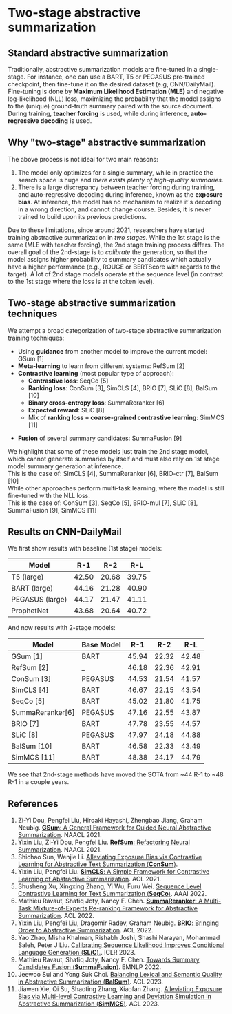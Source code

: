 # Two-stage abstractive summarization

## Standard abstractive summarization
Traditionally, abstractive summarization models are fine-tuned in a single-stage. For instance, one can use a BART, T5 or PEGASUS pre-trained checkpoint, then fine-tune it on the desired dataset (e.g, CNN/DailyMail). Fine-tuning is done by **Maximum Likelihood Estimation (MLE)** and negative log-likelihood (NLL) loss, maximizing the probability that the model assigns to the (unique) ground-truth summary paired with the source document. During training, **teacher forcing** is used, while during inference, **auto-regressive decoding** is used. 

## Why "two-stage" abstractive summarization 
The above process is not ideal for two main reasons:
1. The model only optimizes for a single summary, while in practice the search space is huge and *there exists plenty of high-quality summaries*.
2. There is a large discrepancy between teacher forcing during training, and auto-regressive decoding during inference, known as the **exposure bias**. At inference, the model has no mechanism to realize it's decoding in a wrong direction, and cannot change course. Besides, it is never trained to build upon its previous predictions.

Due to these limitations, since around 2021, researchers have started training abstractive summarization in *two stages*. While the 1st stage is the same (MLE with teacher forcing), the 2nd stage training process differs. The overall goal of the 2nd-stage is to *calibrate* the generation, so that the model assigns higher probability to summary candidates which actually have a higher performance (e.g., ROUGE or BERTScore with regards to the target). A lot of 2nd stage models operate at the sequence level (in contrast to the 1st stage where the loss is at the token level). 

## Two-stage abstractive summarization techniques
We attempt a broad categorization of two-stage abstractive summarization training techniques:
- Using **guidance** from another model to improve the current model: GSum [1]
- **Meta-learning** to learn from different systems: RefSum [2]
- **Contrastive learning** (most popular type of approach):
  - **Contrastive loss**: SeqCo [5]
  - **Ranking loss**: ConSum [3], SimCLS [4], BRIO [7], SLiC [8], BalSum [10]
  - **Binary cross-entropy loss**: SummaReranker [6]
  - **Expected reward**: SLiC [8]
  - Mix of **ranking loss + coarse-grained contrastive learning**: SimMCS [11]
* **Fusion** of several summary candidates: SummaFusion [9]

We highlight that some of these models just train the 2nd stage model, which cannot generate summaries by itself and must also rely on 1st stage model summary generation at inference.  
This is the case of: SimCLS [4], SummaReranker [6], BRIO-ctr [7], BalSum [10]  
While other approaches perform multi-task learning, where the model is still fine-tuned with the NLL loss.  
This is the case of: ConSum [3], SeqCo [5], BRIO-mul [7], SLiC [8], SummaFusion [9], SimMCS [11] 

## Results on CNN-DailyMail

We first show results with baseline (1st stage) models:

| **Model**       | **R-1** | **R-2** | **R-L** |
|-----------------|---------|---------|---------|
| T5 (large)      | 42.50   | 20.68   | 39.75   |
| BART (large)    | 44.16   | 21.28   | 40.90   |
| PEGASUS (large) | 44.17   | 21.47   | 41.11   |
| ProphetNet      | 43.68   | 20.64   | 40.72   |

And now results with 2-stage models:

| **Model**         | **Base Model** | **R-1** | **R-2** | **R-L** |
|-------------------|----------------|---------|---------|---------|
| GSum [1]          | BART           | 45.94   | 22.32   | 42.48   |
| RefSum [2]        | _              | 46.18   | 22.36   | 42.91   |
| ConSum [3]        | PEGASUS        | 44.53   | 21.54   | 41.57   |
| SimCLS [4]        | BART           | 46.67   | 22.15   | 43.54   |
| SeqCo [5]         | BART           | 45.02   | 21.80   | 41.75   |
| SummaReranker[6]  | PEGASUS        | 47.16   | 22.55   | 43.87   |
| BRIO [7]          | BART           | 47.78   | 23.55   | 44.57   |
| SLiC [8]          | PEGASUS        | 47.97   | 24.18   | 44.88   |
| BalSum [10]       | BART           | 46.58   | 22.33   | 43.49   |
| SimMCS [11]       | BART           | 48.38   | 24.17   | 44.79   |

We see that 2nd-stage methods have moved the SOTA from ~44 R-1 to ~48 R-1 in a couple years.


## References
1. <a id="1"></a> Zi-Yi Dou, Pengfei Liu, Hiroaki Hayashi, Zhengbao Jiang, Graham Neubig. [**GSum**: A General Framework for Guided Neural Abstractive Summarization](https://arxiv.org/pdf/2010.08014.pdf). NAACL 2021.  
2. Yixin Liu, Zi-Yi Dou, Pengfei Liu. [**RefSum**: Refactoring Neural Summarization](https://arxiv.org/pdf/2104.07210.pdf). NAACL 2021.  
3. Shichao Sun, Wenjie Li. [Alleviating Exposure Bias via Contrastive Learning for Abstractive Text Summarization (**ConSum**)](https://arxiv.org/pdf/2108.11846.pdf).
4. Yixin Liu, Pengfei Liu. [**SimCLS**: A Simple Framework for Contrastive Learning of Abstractive Summarization](https://arxiv.org/pdf/2106.01890.pdf). ACL 2021.
5. Shusheng Xu, Xingxing Zhang, Yi Wu, Furu Wei. [Sequence Level Contrastive Learning for Text Summarization (**SeqCo**)](https://arxiv.org/pdf/2109.03481.pdf). AAAI 2022.
6. Mathieu Ravaut, Shafiq Joty, Nancy F. Chen. [**SummaReranker**: A Multi-Task Mixture-of-Experts Re-ranking Framework for Abstractive Summarization](https://arxiv.org/pdf/2203.06569.pdf). ACL 2022.  
7. Yixin Liu, Pengfei Liu, Dragomir Radev, Graham Neubig. [**BRIO**: Bringing Order to Abstractive Summarization](https://arxiv.org/pdf/2203.16804.pdf). ACL 2022.
8. Yao Zhao, Misha Khalman, Rishabh Joshi, Shashi Narayan, Mohammad Saleh, Peter J Liu. [Calibrating Sequence Likelihood Improves Conditional Language Generation (**SLiC**).](https://arxiv.org/pdf/2210.00045.pdf). ICLR 2023.
9. Mathieu Ravaut, Shafiq Joty, Nancy F. Chen. [Towards Summary Candidates Fusion (**SummaFusion**)](https://arxiv.org/abs/2210.08779). EMNLP 2022.
10. Jeewoo Sul and Yong Suk Choi. [Balancing Lexical and Semantic Quality in Abstractive Summarization (**BalSum**)](https://arxiv.org/pdf/2305.09898.pdf). ACL 2023.
11. Jiawen Xie, Qi Su, Shaoting Zhang, Xiaofan Zhang. [Alleviating Exposure Bias via Multi-level Contrastive Learning and Deviation Simulation in Abstractive Summarization (**SimMCS**)](https://aclanthology.org/2023.findings-acl.617.pdf). ACL 2023.
